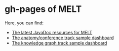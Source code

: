 # gh-pages of MELT
Here, you can find:
- <a href="https://dwslab.github.io/melt/javadoc_latest/index.html">The latest JavaDoc resources for MELT</a>
- <a href="https://dwslab.github.io/melt/anatomy_conference_dashboard.html">The anatomy/conference track sample dashboard</a>
- <a href="https://dwslab.github.io/melt/knowledge_graph_dashboard.html">The knowledge graph track sample dashboard</a>
